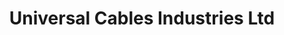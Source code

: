 ---
title: "Universal Cables Industries Ltd"
url: /karachi/universal-cables-industries-ltd/
shop: shop
---